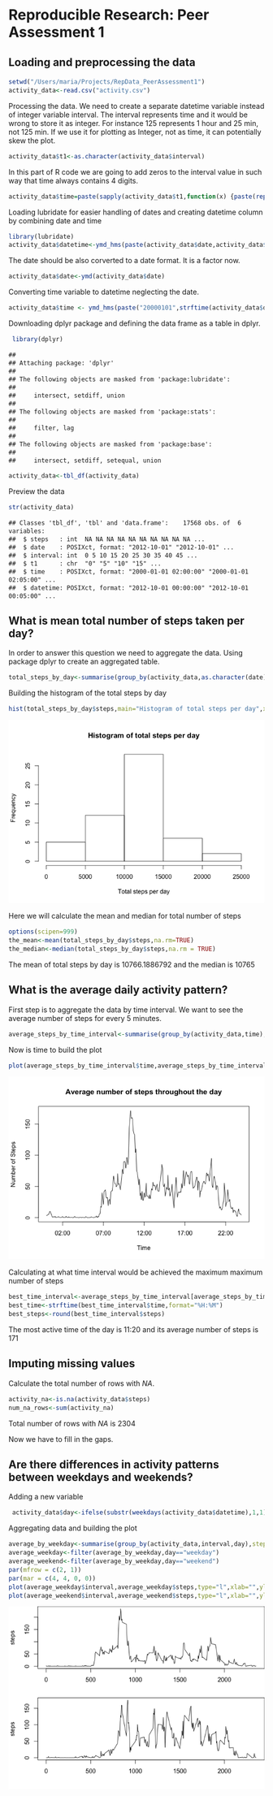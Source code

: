 # Reproducible Research: Peer Assessment 1


## Loading and preprocessing the data


```r
setwd("/Users/maria/Projects/RepData_PeerAssessment1")
activity_data<-read.csv("activity.csv")
```
Processing the data. We need to create a separate datetime variable instead of integer variable interval. The interval represents time and it would be wrong to store it as integer. For instance 125 represents 1 hour and 25 min, not 125 min. If we use it for plotting as Integer, not as time, it can potentially skew the plot.


```r
activity_data$t1<-as.character(activity_data$interval)
```
In this part of R code we are going to add zeros to the interval value in such way that time always contains 4 digits.

```r
activity_data$time=paste(sapply(activity_data$t1,function(x) {paste(rep("0",4-nchar(x)),collapse="")}),activity_data$t1,sep="")
```

Loading lubridate for easier handling of dates and creating datetime column by combining date and time

```r
library(lubridate)
activity_data$datetime<-ymd_hms(paste(activity_data$date,activity_data$time,"00"))
```
The date should be also corverted to a date format. It is a factor now.

```r
activity_data$date<-ymd(activity_data$date)
```
Converting time variable to datetime neglecting the date.

```r
activity_data$time <- ymd_hms(paste("20000101",strftime(activity_data$datetime, format="%H:%M:%S")))
```
Downloading dplyr package and defining the data frame as a table in dplyr.

```r
 library(dplyr)
```

```
## 
## Attaching package: 'dplyr'
## 
## The following objects are masked from 'package:lubridate':
## 
##     intersect, setdiff, union
## 
## The following objects are masked from 'package:stats':
## 
##     filter, lag
## 
## The following objects are masked from 'package:base':
## 
##     intersect, setdiff, setequal, union
```

```r
activity_data<-tbl_df(activity_data)
```
Preview the data

```r
str(activity_data)
```

```
## Classes 'tbl_df', 'tbl' and 'data.frame':	17568 obs. of  6 variables:
##  $ steps   : int  NA NA NA NA NA NA NA NA NA NA ...
##  $ date    : POSIXct, format: "2012-10-01" "2012-10-01" ...
##  $ interval: int  0 5 10 15 20 25 30 35 40 45 ...
##  $ t1      : chr  "0" "5" "10" "15" ...
##  $ time    : POSIXct, format: "2000-01-01 02:00:00" "2000-01-01 02:05:00" ...
##  $ datetime: POSIXct, format: "2012-10-01 00:00:00" "2012-10-01 00:05:00" ...
```

## What is mean total number of steps taken per day?
In order to answer this question we need to aggregate the data. Using package dplyr to create an aggregated table.

```r
total_steps_by_day<-summarise(group_by(activity_data,as.character(date)),steps=sum(steps))
```
Building the histogram of the total steps by day

```r
hist(total_steps_by_day$steps,main="Histogram of total steps per day",xlab="Total steps per day")
```

![](PA1_template_files/figure-html/unnamed-chunk-9-1.png) 

Here we will calculate the mean and median for total number of steps

```r
options(scipen=999)
the_mean<-mean(total_steps_by_day$steps,na.rm=TRUE)
the_median<-median(total_steps_by_day$steps,na.rm = TRUE)
```
The mean of total steps by day is 10766.1886792 and the median is 10765

## What is the average daily activity pattern?

First step is to aggregate the data by time interval. We want to see the average number of steps for every 5 minutes. 


```r
average_steps_by_time_interval<-summarise(group_by(activity_data,time),steps=mean(steps,na.rm=TRUE))
```
Now is time to build the plot

```r
plot(average_steps_by_time_interval$time,average_steps_by_time_interval$steps,type="l",main="Average number of steps throughout the day", xlab="Time", ylab="Number of Steps")
```

![](PA1_template_files/figure-html/plot_the_average_steps_by_interval-1.png) 

Calculating at what time interval would be achieved the maximum maximum number of steps

```r
best_time_interval<-average_steps_by_time_interval[average_steps_by_time_interval$steps==max(average_steps_by_time_interval$steps),]
best_time<-strftime(best_time_interval$time,format="%H:%M")
best_steps<-round(best_time_interval$steps)
```
The most active time of the day is 11:20 and its average number of steps is 171

## Imputing missing values
Calculate the total number of rows with _NA_.

```r
activity_na<-is.na(activity_data$steps)
num_na_rows<-sum(activity_na)
```

Total number of rows with _NA_ is 2304

Now we have to fill in the gaps.



## Are there differences in activity patterns between weekdays and weekends?
Adding a new variable

```r
 activity_data$day<-ifelse(substr(weekdays(activity_data$datetime),1,1)=="S","weekend","weekday")
```
Aggregating data and building the plot

```r
average_by_weekday<-summarise(group_by(activity_data,interval,day),steps=mean(steps,na.rm=TRUE))
average_weekday<-filter(average_by_weekday,day=="weekday")
average_weekend<-filter(average_by_weekday,day=="weekend")
par(mfrow = c(2, 1))
par(mar = c(4, 4, 0, 0))
plot(average_weekday$interval,average_weekday$steps,type="l",xlab="",ylab="steps")
plot(average_weekend$interval,average_weekend$steps,type="l",xlab="",ylab="steps")
```

![](PA1_template_files/figure-html/unnamed-chunk-12-1.png) 
